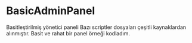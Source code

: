 # BasicAdminPanel
Basitleştirilmiş yönetici paneli
Bazı scriptler dosyaları çeşitli kaynaklardan alınmıştır. Basit ve rahat bir panel örneği kodladım.

